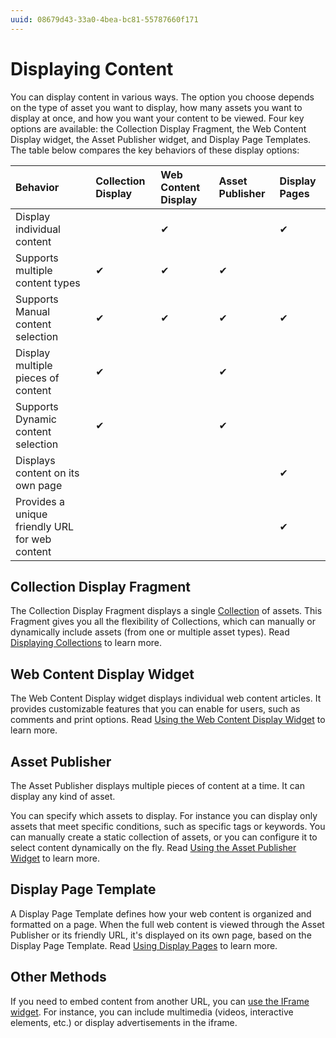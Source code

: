 ```yaml
---
uuid: 08679d43-33a0-4bea-bc81-55787660f171
---
```

# Displaying Content

You can display content in various ways. The option you choose depends on the type of asset you want to display, how many assets you want to display at once, and how you want your content to be viewed. Four key options are available: the Collection Display Fragment, the Web Content Display widget, the Asset Publisher widget, and Display Page Templates. The table below compares the key behaviors of these display options:

| Behavior | Collection Display | Web Content Display | Asset Publisher | Display Pages |
| :--- | :--- | :--- | :--- | :--- |
| Display individual content | | &#10004; | | &#10004; |
| Supports multiple content types | &#10004; | &#10004; | &#10004; |
| Supports Manual content selection | &#10004; | &#10004; | &#10004; | &#10004; |
| Display multiple pieces of content | &#10004; | | &#10004; |  |
| Supports Dynamic content selection | &#10004; | | &#10004; | |
| Displays content on its own page | | | | &#10004; |
| Provides a unique friendly URL for web content | | | | &#10004; |

## Collection Display Fragment

The Collection Display Fragment displays a single [Collection](./collections-and-collection-pages/about-collections-and-collection-pages.md) of assets. This Fragment gives you all the flexibility of Collections, which can manually or dynamically include assets (from one or multiple asset types). Read [Displaying Collections](./collections-and-collection-pages/displaying-collections.md) to learn more.

## Web Content Display Widget

The Web Content Display widget displays individual web content articles. It provides customizable features that you can enable for users, such as comments and print options. Read [Using the Web Content Display Widget](./additional-content-display-options/using-the-web-content-display-widget.md) to learn more.

## Asset Publisher

The Asset Publisher displays multiple pieces of content at a time. It can display any kind of asset.

You can specify which assets to display. For instance you can display only assets that meet specific conditions, such as specific tags or keywords. You can manually create a static collection of assets, or you can configure it to select content dynamically on the fly. Read [Using the Asset Publisher Widget](./using-the-asset-publisher-widget/displaying-assets-using-the-asset-publisher-widget.md) to learn more.

## Display Page Template

A Display Page Template defines how your web content is organized and formatted on a page. When the full web content is viewed through the Asset Publisher or its friendly URL, it's displayed on its own page, based on the Display Page Template. Read [Using Display Pages](./using-display-page-templates.md) to learn more.

## Other Methods

If you need to embed content from another URL, you can [use the IFrame widget](./additional-content-display-options/using-the-iframe-widget.md). For instance, you can include multimedia (videos, interactive elements, etc.) or display advertisements in the iframe.
